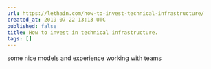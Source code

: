 ```yaml
---
url: https://lethain.com/how-to-invest-technical-infrastructure/
created_at: 2019-07-22 13:13 UTC
published: false
title: How to invest in technical infrastructure.
tags: []
---
```


some nice models and experience working with teams
